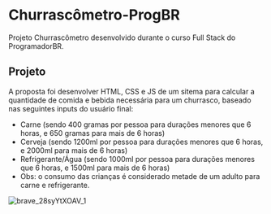 # Churrascômetro-ProgBR

Projeto Churrascômetro desenvolvido durante o curso Full Stack do ProgramadorBR.

## Projeto

A proposta foi desenvolver HTML, CSS e JS de um sitema para calcular a quantidade de comida e bebida necessária para um churrasco, baseado nas seguintes inputs do usuário final:
- Carne (sendo 400 gramas por pessoa para durações menores que 6 horas, e 650 gramas para mais de 6 horas)
- Cerveja (sendo 1200ml por pessoa para durações menores que 6 horas, e 2000ml para mais de 6 horas)
- Refrigerante/Água (sendo 1000ml por pessoa para durações menores que 6 horas, e 1500ml para mais de 6 horas) 
- Obs: o consumo das crianças é considerado metade de um adulto para carne e refrigerante.

![brave_28syYtXOAV_1](https://user-images.githubusercontent.com/19981910/153740193-b21c9225-8375-4805-8273-d730070fe5b1.jpg)
